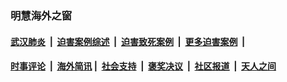 
### 明慧海外之窗

####  [武汉肺炎](indexes/365.md?t=03080700) &nbsp;|&nbsp;  [迫害案例综述](indexes/328.md?t=03080700) &nbsp;|&nbsp; [迫害致死案例](indexes/277.md?t=03080700)  &nbsp;|&nbsp; [更多迫害案例](indexes/81.md?t=03080700)  &nbsp;|&nbsp; 
####  [时事评论](indexes/19.md?t=03080700) &nbsp;|&nbsp; [海外简讯](indexes/245.md?t=03080700)&nbsp;|&nbsp;  [社会支持](indexes/140.md?t=03080700) &nbsp;|&nbsp; [褒奖决议](indexes/282.md?t=03080700) &nbsp;|&nbsp; [社区报道](indexes/91.md?t=03080700)  &nbsp;|&nbsp; [天人之间](indexes/78.md?t=03080700) 

